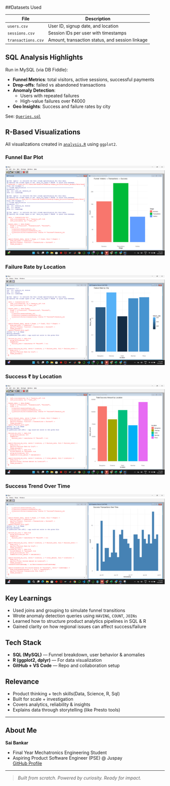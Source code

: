 
##Datasets Used

| File             | Description |
|------------------|-------------|
| `users.csv`       | User ID, signup date, and location |
| `sessions.csv`    | Session IDs per user with timestamps |
| `transactions.csv`| Amount, transaction status, and session linkage |


## SQL Analysis Highlights

Run in MySQL (via DB Fiddle):

- **Funnel Metrics**: total visitors, active sessions, successful payments  
- **Drop-offs**: failed vs abandoned transactions  
- **Anomaly Detection**:
  - Users with repeated failures
  - High-value failures over ₹4000  
- **Geo Insights**: Success and failure rates by city  

See: [`Queries.sql`](./Queries.sql)


## R-Based Visualizations

All visualizations created in [`analysis.R`](./analysis.R) using `ggplot2`.

### Funnel Bar Plot  
![Funnel Plot](./Outputs/funnel_plot.png)

### Failure Rate by Location  
![Failure Heatmap](./Outputs/failure_heatmap.png)

### Success ₹ by Location  
![Success by Location](./Outputs/success_by_location.png)

### Success Trend Over Time  
![Success Trend](./Outputs/success_trend.png)


## Key Learnings

- Used joins and grouping to simulate funnel transitions
- Wrote anomaly detection queries using `HAVING`, `COUNT`, `JOINs`
- Learned how to structure product analytics pipelines in SQL & R
- Gained clarity on how regional issues can affect success/failure



## Tech Stack

- **SQL (MySQL)** — Funnel breakdown, user behavior & anomalies
- **R (ggplot2, dplyr)** — For data visualization
- **GitHub + VS Code** — Repo and collaboration setup


## Relevance

- Product thinking + tech skills(Data, Science, R, Sql)
- Built for scale + investigation  
- Covers analytics, reliability & insights  
- Explains data through storytelling (like Presto tools)

---

## About Me

**Sai Bankar**  
- Final Year Mechatronics Engineering Student 
- Aspiring Product Software Engineer (PSE) @ Juspay  
[GitHub Profile](https://github.com/saibankar444)

---

> *Built from scratch. Powered by curiosity. Ready for impact.*
